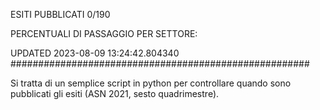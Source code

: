 ESITI PUBBLICATI 0/190 

PERCENTUALI DI PASSAGGIO PER SETTORE:

UPDATED 2023-08-09 13:24:42.804340
###################################################### 

Si tratta di un semplice script in python per controllare quando sono pubblicati gli esiti (ASN 2021, sesto quadrimestre).

